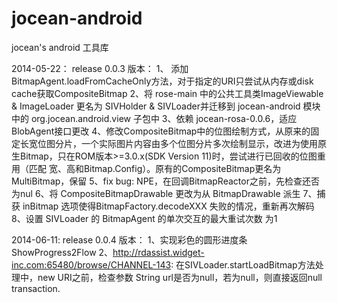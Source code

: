 jocean-android
============

jocean's android 工具库

2014-05-22： release 0.0.3 版本：
  1、 添加BitmapAgent.loadFromCacheOnly方法，对于指定的URI只尝试从内存或disk cache获取CompositeBitmap
  2、将 rose-main 中的公共工具类ImageViewable & ImageLoader 更名为 SIVHolder & SIVLoader并迁移到 jocean-android 模块中的 org.jocean.android.view 子包中
  3、依赖 jocean-rosa-0.0.6，适应BlobAgent接口更改
  4、修改CompositeBitmap中的位图绘制方式，从原来的固定长宽位图分片，一个实际图片内容由多个位图分片多次绘制显示，改进为使用原生Bitmap，只在ROM版本>=3.0.x(SDK Version 11)时，尝试进行已回收的位图重用（匹配 宽、高和Bitmap.Config）。原有的CompositeBitmap更名为 MultiBitmap，保留
  5、fix bug: NPE，在回调BitmapReactor之前，先检查还否为nul
  6、将 CompositeBitmapDrawable 更改为从 BitmapDrawable 派生
  7、捕获 inBitmap 选项使得BitmapFactory.decodeXXX 失败的情况，重新再次解码
  8、设置 SIVLoader 的 BitmapAgent 的单次交互的最大重试次数 为1

2014-06-11:  release 0.0.4 版本：
  1、实现彩色的圆形进度条 ShowProgress2Flow
  2、http://rdassist.widget-inc.com:65480/browse/CHANNEL-143: 在SIVLoader.startLoadBitmap方法处理中，new URI之前，检查参数 String url是否为null，若为null，则直接返回null transaction.
